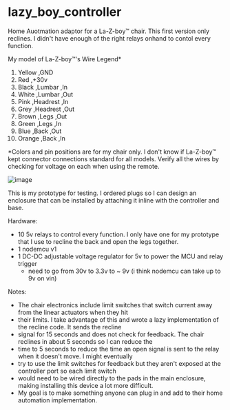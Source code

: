 # lazy_boy_controller

Home Auotmation adaptor for a La-Z-boy™ chair. This first version only reclines. I didn't have enough of the right relays
onhand to contol every function. 


My model of La-Z-boy™'s Wire Legend*

1.  Yellow  ,GND
2.  Red     ,+30v
3.  Black   ,Lumbar   ,In
4.  White   ,Lumbar   ,Out
5.  Pink    ,Headrest ,In
6.  Grey    ,Headrest ,Out
7.  Brown   ,Legs     ,Out
8.  Green   ,Legs     ,In
9.  Blue    ,Back     ,Out
10. Orange  ,Back     ,In

*Colors and pin positions are for my chair only. I don't know if La-Z-boy™ kept connector connections standard for all models. Verify all the wires by checking for voltage on each when using the remote. 

![image](https://user-images.githubusercontent.com/1077409/177362685-c1e7bc7b-215f-44ad-945a-0333c1477421.png)

This is my prototype for testing. I ordered plugs so I can design an enclosure that can be installed by attaching it inline with the controller and base.

Hardware:
- 10 5v relays to control every function. I only have one for my prototype that I use to recline the back and open the legs together.
- 1 nodemcu v1
- 1 DC-DC adjustable voltage regulator for 5v to power the MCU and relay trigger
  - need to go from 30v to 3.3v to ~ 9v (i think nodemcu can take up to 9v on vin)


Notes:
- The chair electronics include limit switches that switch current away from the linear actuators when they hit 
- their limits. I take advantage of this and wrote a lazy implementation of the recline code. It sends the recline 
- signal for 15 seconds and does not check for feedback. The chair reclines in about 5 seconds so I can reduce the
- time to 5 seconds to reduce the time an open signal is sent to the relay when it doesn't move. I might eventually 
- try to use the limit switches for feedback but they aren't exposed at the controller port so each limit switch 
- would need to be wired directly to the pads in the main enclosure, making installing this device a lot more difficult. 
- My goal is to make something anyone can plug in and add to their home automation implementation.



